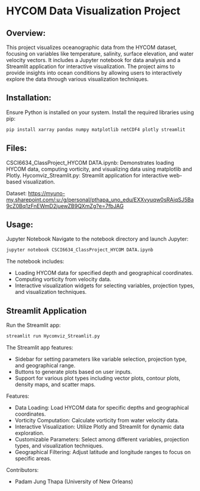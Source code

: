 # HYCOM Data Visualization Project

## Overview:

This project visualizes oceanographic data from the HYCOM dataset, focusing on variables like temperature, salinity, surface elevation, and water velocity vectors. It includes a Jupyter notebook for data analysis and a Streamlit application for interactive visualization. The project aims to provide insights into ocean conditions by allowing users to interactively explore the data through various visualization techniques.

## Installation:

Ensure Python is installed on your system. Install the required libraries using pip:

```bash
pip install xarray pandas numpy matplotlib netCDF4 plotly streamlit
```

## Files:
CSCI6634_ClassProject_HYCOM DATA.ipynb: Demonstrates loading HYCOM data, computing vorticity, and visualizing data using matplotlib and Plotly.
Hycomviz_Streamlit.py: Streamlit application for interactive web-based visualization.

Dataset: https://myuno-my.sharepoint.com/:u:/g/personal/pthapa_uno_edu/EXXvyuqw0sRAiqSJ5Ba9cZ0Bq1zFnEWmD2juewZB9QXmZg?e=7fbJAG

## Usage:

Jupyter Notebook
Navigate to the notebook directory and launch Jupyter:

```bash
jupyter notebook CSCI6634_ClassProject_HYCOM DATA.ipynb
```

The notebook includes:

- Loading HYCOM data for specified depth and geographical coordinates.
- Computing vorticity from velocity data.
- Interactive visualization widgets for selecting variables, projection types, and visualization techniques.

## Streamlit Application

Run the Streamlit app:

```bash
streamlit run Hycomviz_Streamlit.py
```

The Streamlit app features:
- Sidebar for setting parameters like variable selection, projection type, and geographical range.
- Buttons to generate plots based on user inputs.
- Support for various plot types including vector plots, contour plots, density maps, and scatter maps.

Features:
- Data Loading: Load HYCOM data for specific depths and geographical coordinates.
- Vorticity Computation: Calculate vorticity from water velocity data.
- Interactive Visualization: Utilize Plotly and Streamlit for dynamic data exploration.
- Customizable Parameters: Select among different variables, projection types, and visualization techniques.
- Geographical Filtering: Adjust latitude and longitude ranges to focus on specific areas.


Contributors:
- Padam Jung Thapa (University of New Orleans)
